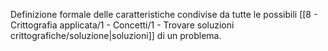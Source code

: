 Definizione formale delle caratteristiche condivise da tutte le possibili [[8 - Crittografia applicata/1 - Concetti/1 - Trovare soluzioni crittografiche/soluzione|soluzioni]] di un problema.